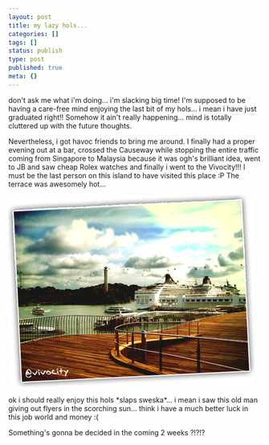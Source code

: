 ```yaml
---
layout: post
title: my lazy hols...
categories: []
tags: []
status: publish
type: post
published: true
meta: {}
---
```

don't ask me what i'm doing... i'm slacking big time! I'm supposed to be having a care-free mind enjoying the last bit of my hols... i mean i have just graduated right!! Somehow it ain't really happening... mind is totally cluttered up with the future thoughts.

Nevertheless, i got havoc friends to bring me around. I finally had a proper evening out at a bar, crossed the Causeway while stopping the entire traffic coming from Singapore to Malaysia because it was ogh's brilliant idea, went to JB and saw cheap Rolex watches and finally i went to the Vivocity!!! I must be the last person on this island to have visited this place :P The terrace was awesomely hot...

![](/img/vivo79538420.jpg)

ok i should really enjoy this hols \*slaps sweska\*... i mean i saw this old man giving out flyers in the scorching sun... think i have a much better luck in this job world and money :(

Something's gonna be decided in the coming 2 weeks ?!?!?
